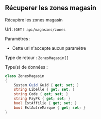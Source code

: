 ## <span id='listeleszonesmagasin'>Récuperer les zones magasin</span>

Récupère les zones magasin

Url :`[GET] api/magasins/zones`

Paramètres : 

- Cette url n'accepte aucun paramètre

Type de retour : `ZonesMagasin[]`

Type(s) de données :

```csharp
class ZonesMagasin
{
	System.Guid Guid { get; set; }
	string Libelle { get; set; }
	string Code { get; set; }
	string PayPk { get; set; }
	bool EstAffilie { get; set; }
	bool EstAutreMarque { get; set; }
}

```

